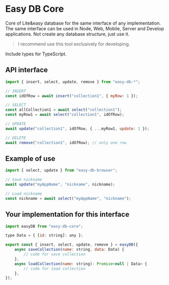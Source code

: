 # Easy DB Core

Core of Lite&easy database for the same interface of any implementation.
The same interface can be used in Node, Web, Mobile, Server and Develop applications.
Not create any database structure, just use it.

> I recommend use this tool exclusively for developing.

Include types for TypeScript.

## API interface

```js
import { insert, select, update, remove } from "easy-db-*";

// INSERT
const idOfRow = await insert("collection1", { myRow: 1 });

// SELECT
const allCollection1 = await select("collection1");
const myRow1 = await select("collection1", idOfRow);

// UPDATE
await update("collection1", idOfRow, { ...myRow1, update: 1 });

// DELETE
await remove("collection1", idOfRow); // only one row
```

## Example of use

```js
import { select, update } from "easy-db-browser";

// Save nickname 
await update("myAppName", "nickname", nickname);

// Load nickname
const nickname = await select("myAppName", "nickname");
```

## Your implementation for this interface

```js
import easyDB from "easy-db-core";

type Data = { [id: string]: any };

export const { insert, select, update, remove } = easyDB({
    async saveCollection(name: string, data: Data) {
        // code for save collection
    },
    async loadCollection(name: string): Promise<null | Data> {
        // code for load collection
    },
});
```
